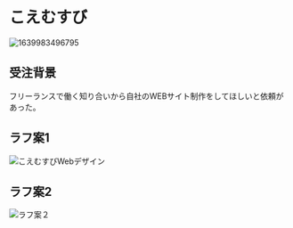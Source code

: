 # こえむすび

![1639983496795](https://user-images.githubusercontent.com/86665594/146725204-03e235b7-271e-42aa-a494-dc89a1be77b7.jpg)

## 受注背景
フリーランスで働く知り合いから自社のWEBサイト制作をしてほしいと依頼があった。

## ラフ案1

![こえむすびWebデザイン](https://user-images.githubusercontent.com/86665594/147634682-b1f26398-e5a1-4bc5-90b9-4aa9ab57430b.png)

## ラフ案2

![ラフ案２](https://user-images.githubusercontent.com/86665594/147717374-fb477b1c-6c6e-43cb-94bb-b632b80a4ad6.png)
